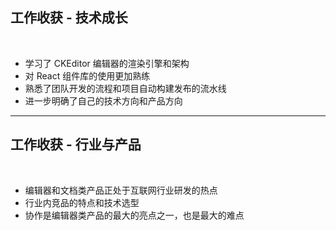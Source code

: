 <!-- section-title: part -->

## 工作收获 - 技术成长

<br />

- 学习了 CKEditor 编辑器的渲染引擎和架构
- 对 React 组件库的使用更加熟练
- 熟悉了团队开发的流程和项目自动构建发布的流水线
- 进一步明确了自己的技术方向和产品方向

---

## 工作收获 - 行业与产品

<br />

- 编辑器和文档类产品正处于互联网行业研发的热点
- 行业内竞品的特点和技术选型
- 协作是编辑器类产品的最大的亮点之一，也是最大的难点
